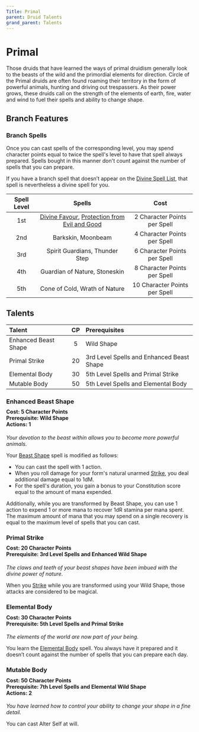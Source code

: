 ```yaml
---
Title: Primal
parent: Druid Talents
grand_parent: Talents
---
```


# Primal
Those druids that have learned the ways of primal druidism generally look to the beasts of the wild and the primordial elements for direction. Circle of the Primal druids are often found roaming their territory in the form of powerful animals, hunting and driving out trespassers. As their power grows, these druids call on the strength of the elements of earth, fire, water and wind to fuel their spells and ability to change shape.

## Branch Features

### Branch Spells
Once you can cast spells of the corresponding level, you may spend character points equal to twice the spell's level to have that spell always prepared. Spells bought in this manner don't count against the number of spells that you can prepare.
 
If you have a branch spell that doesn’t appear on the [Divine Spell List](https://stormchaserroleplaying.com/stormchaserRPG/Spells/Lists/Divine/), that spell is nevertheless a divine spell for you.
 
| Spell Level | Spells | Cost |
|:-----------:|:------:|:----:|
| 1st | [Divine Favour](https://stormchaserroleplaying.com/stormchaserRPG/Spells/1/Evocation/#divine-favour), [Protection from Evil and Good](https://stormchaserroleplaying.com/stormchaserRPG/Spells/1/Warding/#protection-from-evil-and-good) | 2 Character Points per Spell |
| 2nd | Barkskin, Moonbeam | 4 Character Points per Spell |
| 3rd | Spirit Guardians, Thunder Step | 6 Character Points per Spell |
| 4th | Guardian of Nature, Stoneskin | 8 Character Points per Spell |
| 5th | Cone of Cold, Wrath of Nature | 10 Character Points per Spell |

## Talents

| Talent | CP | Prerequisites |
|:-------|:--:|:--------------|
| Enhanced Beast Shape | 5  | Wild Shape |   
| Primal Strike        | 20 | 3rd Level Spells and Enhanced Beast Shape|   
| Elemental Body       | 30 | 5th Level Spells and Primal Strike |   
| Mutable Body         | 50 | 5th Level Spells and Elemental Body |   

### Enhanced Beast Shape

<div style="margin-top:-10px;"></div>

#### **Cost:** 5 Character Points<br>**Prerequisite:** Wild Shape<br>**Actions:** 1
*Your devotion to the beast within allows you to become more powerful animals.*

Your [Beast Shape](https://stormchaserroleplaying.com/stormchaserRPG/Spells/1/Transmutation/#beast-shape) spell is modified as follows:
* You can cast the spell with 1 action.
* When you roll damage for your form's natural unarmed [Strike](https://stormchaserroleplaying.com/stormchaserRPG/Combat/Actions/Strike/), you deal additional damage equal to 1dM.
* For the spell's duration, you gain a bonus to your Constitution score equal to the amount of mana expended.

Additionally, while you are transformed by Beast Shape, you can use 1 action to expend 1 or more mana to recover 1dR stamina per mana spent. The maximum amount of mana that you may spend on a single recovery is equal to the maximum level of spells that you can cast.
	
### Primal Strike

<div style="margin-top:-10px;"></div>

#### **Cost:** 20 Character Points<br>**Prerequisite:** 3rd Level Spells and Enhanced Wild Shape
*The claws and teeth of your beast shapes have been imbued with the divine power of nature.* 

When you [Strike](https://stormchaserroleplaying.com/stormchaserRPG/Combat/Actions/Strike/) while you are transformed using your Wild Shape, those attacks are considered to be magical.

### Elemental Body

<div style="margin-top:-10px;"></div>

#### **Cost:** 30 Character Points<br>**Prerequisite:** 5th Level Spells and Primal Strike
*The elements of the world are now part of your being.*

You learn the [Elemental Body](https://stormchaserroleplaying.com/stormchaserRPG/Spells/5/Transmutation/#elemental-body) spell. You always have it prepared and it doesn’t count against the number of spells that you can prepare each day.

### Mutable Body

<div style="margin-top:-10px;"></div>

#### **Cost:** 50 Character Points<br>**Prerequisite:** 7th Level Spells and Elemental Wild Shape<br>**Actions:** 2
*You have learned how to control your ability to change your shape in a fine detail.*

You can cast Alter Self at will. 
